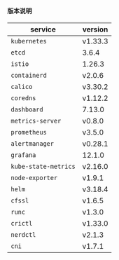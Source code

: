 #### 版本说明

| service              | version |
|----------------------|---------|
| `kubernetes`         | v1.33.3 |
| `etcd`               | 3.6.4   |
| `istio`              | 1.26.3  |
| `containerd`         | v2.0.6  |
| `calico`             | v3.30.2 |
| `coredns`            | v1.12.2 |
| `dashboard`          | 7.13.0  |
| `metrics-server`     | v0.8.0  |
| `prometheus`         | v3.5.0  |
| `alertmanager`       | v0.28.1 |
| `grafana`            | 12.1.0  |
| `kube-state-metrics` | v2.16.0 |
| `node-exporter`      | v1.9.1  |
| `helm`               | v3.18.4 |
| `cfssl`              | v1.6.5  |
| `runc`               | v1.3.0  |
| `crictl`             | v1.33.0 |
| `nerdctl`            | v2.1.3  |
| `cni`                | v1.7.1  |
